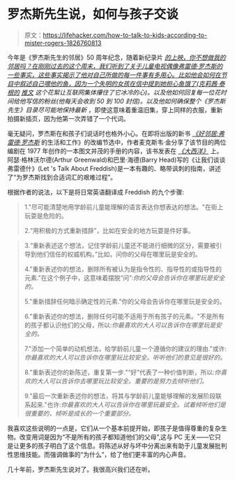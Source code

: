 # 罗杰斯先生说，如何与孩子交谈

> 原文：<https://lifehacker.com/how-to-talk-to-kids-according-to-mister-rogers-1826760813>

今年是《罗杰斯先生的邻居》50 周年纪念，随着新纪录片 [*的上映，你不想做我的邻居吗？在刚刚过去的这个周末，我们听到了关于儿童电视偶像弗雷德·罗杰斯的一些事实，这些事实揭示了他对自己所做的每一件事有多用心。比如他会如何在节目中叙述自己喂他的鱼，因为一个失明的女孩在信中提到她担心鱼饿了(克莉茜·泰根的*](http://focusfeatures.com/wont-you-be-my-neighbor/) *[推文](https://twitter.com/chrissyteigen/status/965758687414554624?ref_src=twsrc%5Etfw&ref_url=http%3A%2F%2Fwww.upworthy.com%2Fthere-s-a-wonderful-reason-why-mister-rogers-always-said-aloud-he-s-feeding-his-fish)* *这个花絮让互联网集体攥住了它冰冷的心)。以及他如何回复每一位花时间给他写信的粉丝(他每天会收到 50 到 100 封信)。以及他如何确保整个《罗杰斯先生》目录尽可能地保持最新* ，即使这意味着重温旧集，穿上同样的衣服，重新拍摄新插页，因为他第一次弄错了一个代词。



毫无疑问，罗杰斯在和孩子们说话时也格外小心。在即将出版的新书 [*《好邻居:弗雷德·罗杰斯*](https://www.indiebound.org/book/9781419727726) 的生活和工作》的改编节选中，作者麦克斯韦·金分享了该节目的两位编剧在 1977 年创作的一本图文并茂的手册的内容，该书发表在 [*《大西洋》*](https://www.theatlantic.com/family/archive/2018/06/mr-rogers-neighborhood-talking-to-kids/562352/) 上。阿瑟·格林沃尔德(Arthur Greenwald)和巴里·海德(Barry Head)写的《让我们谈谈弗雷德什》(Let 's Talk About Freddish)是一本有趣的、略带讽刺的指南，讲述了“为罗杰斯找到合适词汇的艰难过程”。

根据作者的说法，以下是将日常英语翻译成 Freddish 的九个步骤:

> 1."尽可能清楚地用学龄前儿童能理解的语言表达你想表达的想法。"在街上玩耍是危险的。
> 
> 2.“用积极的方式重新措辞”，比如在安全的地方玩耍是件好事。

> 3.“重新表述这个想法，记住学龄前儿童还不能进行细微的区分，需要被引导到他们信任的权威机构。”比如，问你的父母在哪里玩是安全的。
> 
> 4."重新表述你的想法，删除所有被认为是指令性的、指导性的或指导性的元素."在这个例子中，这意味着摆脱“问”:*你的父母会告诉你在哪里玩是安全的。*
> 
> 5."重新措辞任何暗示确定性的元素."你的父母会告诉你在哪里玩是安全的。
> 
> 6."重新表述你的想法，删除任何可能不适用于所有孩子的元素。"不是所有的孩子都认识他们的父母，所以:*你最喜欢的大人可以告诉你在哪里玩是安全的。*
> 
> 7."添加一个简单的动机想法，给学龄前儿童一个遵循你的建议的理由."或许:*你最喜欢的大人可以告诉你在哪里玩比较安全。听听他们的意见是很好的。*
> 
> 8."重新表述你的新陈述，重复第一步."“好”代表了一种价值判断，所以:*你喜欢的大人可以告诉你去哪里玩比较安全。重要的是努力去倾听他们。*
> 
> 9."最后一次重新表述你的想法，将其与学龄前儿童能够理解的发展阶段联系起来."也许:*你最喜欢的大人可以告诉你在哪里玩最安全。试着倾听他们是很重要的，倾听是成长的一个重要部分。*

我喜欢这些说明的一点是，它们从一个基本前提开始，即孩子是值得尊重的复杂生物。改变用词是因为“不是所有的孩子都知道他们的父母”,这与 PC 无关——它只是让更多的孩子明白了这个信息。将陈述从好与坏中分离出来有助于儿童发展批判性思维技能。而强调做事的“为什么”，给了他们更丰富的内心声音。

几十年前，罗杰斯先生说对了。我很高兴我们还在听。